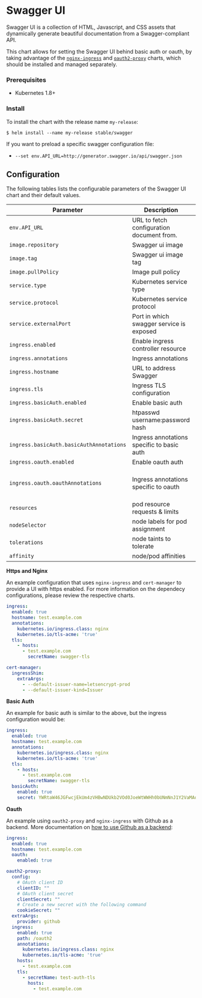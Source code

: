 # Swagger UI

Swagger UI is a collection of HTML, Javascript, and CSS assets that dynamically generate beautiful documentation from a Swagger-compliant API.


This chart allows for setting the Swagger UI behind basic auth or oauth, by taking advantage of the [`nginx-ingress`](https://github.com/kubernetes/charts/tree/master/stable/nginx-ingress) and [`oauth2-proxy`](https://github.com/kubernetes/charts/tree/master/stable/oauth2-proxy) charts, which should be installed and managed separately.


### Prerequisites

- Kubernetes 1.8+

### Install

To install the chart with the release name `my-release`:

```console
$ helm install --name my-release stable/swagger
```

If you want to preload a specific swagger configuration file:
- `--set env.API_URL=http://generator.swagger.io/api/swagger.json`


## Configuration

The following tables lists the configurable parameters of the Swagger UI chart and their default values.

|              Parameter                   |               Description                   |             Default             |
|------------------------------------------|---------------------------------------------|---------------------------------|
| `env.API_URL`                            | URL to fetch configuration document from.   | `nil`                           |
| `image.repository`                       | Swagger ui image                            | `swaggerapi/swagger-ui`         |
| `image.tag`                              | Swagger ui image tag                        | `v3.14.1`                       |
| `image.pullPolicy`                       | Image pull policy                           | `IfNotPresent`                  |
| `service.type`                           | Kubernetes service type                     | `TCP`                           |
| `service.protocol`                       | Kubernetes service protocol                 | `NodePort`                      |
| `service.externalPort`                   | Port in which swagger service is exposed    | `80`                            |
| `ingress.enabled`                        | Enable ingress controller resource          | `false`                         |
| `ingress.annotations`                    | Ingress annotations                         | `{}`                            |
| `ingress.hostname`                       | URL to address Swagger                      | `nil`                           |
| `ingress.tls`                            | Ingress TLS configuration                   | `[]`                            |
| `ingress.basicAuth.enabled`              | Enable basic auth                           | `false`                         |
| `ingress.basicAuth.secret`               | htpasswd username:password hash             | `YWRtaW46JGFwcjEkUm4zVHBwNDUkb2VOd0JoeWtWWHh0bUNmNnJ1Y2VaMAo=` which is the equivalent of `admin:test`, use `htpasswd -n <username>` to generate your own  |
| `ingress.basicAuth.basicAuthAnnotations` | Ingress annotations specific to basic auth  | `{  nginx.ingress.kubernetes.io/auth-type: basic,    nginx.ingress.kubernetes.io/auth-realm: "Authentication Required"}`   |
| `ingress.oauth.enabled`                  | Enable oauth auth                           | `false`                         |
| `ingress.oauth.oauthAnnotations`         | Ingress annotations specific to oauth       | `{  kubernetes.io/ingress.class: nginx,   nginx.ingress.kubernetes.io/auth-signin: https://$host/oauth2/start,   nginx.ingress.kubernetes.io/auth-url: https://$host/oauth2/auth}`     |
| `resources`                              | pod resource requests & limits              | `{}`                            |
| `nodeSelector`                           | node labels for pod assignment              | `{}`                            |
| `tolerations`                            | node taints to tolerate                     | `[]`                            |
| `affinity`                               | node/pod affinities                         | `{}`                            |


**Https and Nginx**

An example configuration that uses `nginx-ingress` and `cert-manager` to provide a UI with https enabled. For more information on the dependecy configurations, please review the respective charts.
```yaml
ingress:
  enabled: true
  hostname: test.example.com
  annotations:
    kubernetes.io/ingress.class: nginx
    kubernetes.io/tls-acme: 'true'
  tls:
    - hosts:
      - test.example.com
        secretName: swagger-tls

cert-manager:
  ingressShim:
    extraArgs:
      - --default-issuer-name=letsencrypt-prod
      - --default-issuer-kind=Issuer
```

**Basic Auth**

An example for basic auth is similar to the above, but the ingress configuration would be:
```yaml
ingress:
  enabled: true
  hostname: test.example.com
  annotations:
    kubernetes.io/ingress.class: nginx
    kubernetes.io/tls-acme: 'true'
  tls:
    - hosts:
      - test.example.com
        secretName: swagger-tls
  basicAuth:
    enabled: true
    secret: YWRtaW46JGFwcjEkUm4zVHBwNDUkb2VOd0JoeWtWWHh0bUNmNnJ1Y2VaMAo=
```

**Oauth**

An example using `oauth2-proxy` and `nginx-ingress` with Github as a backend. More documentation on [how to use Github as a backend](https://github.com/kubernetes/ingress-nginx/blob/master/docs/examples/external-auth/README.md):
```yaml
ingress:
  enabled: true
  hostname: test.example.com
  oauth:
    enabled: true

oauth2-proxy:
  config:
    # OAuth client ID
    clientID: ""
    # OAuth client secret
    clientSecret: ""
    # Create a new secret with the following command
    cookieSecret: ""
  extraArgs:
    provider: github
  ingress:
    enabled: true
    path: /oauth2
    annotations:
      kubernetes.io/ingress.class: nginx
      kubernetes.io/tls-acme: 'true'
    hosts:
      - test.example.com
    tls:
      - secretName: test-auth-tls
        hosts:
          - test.example.com
```